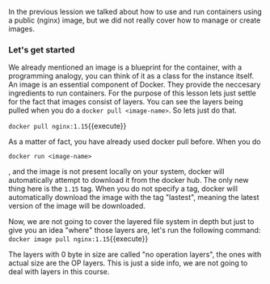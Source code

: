 In the previous lession we talked about how to use and run containers using a public (nginx) image, but we did not really cover how to manage or create images.

<h3>Let's get started</h3>

We already mentioned an image is a blueprint for the container, with a programming analogy, you can think of it as a class for the instance itself.
An image is an essential component of Docker. They provide the neccesary ingredients to run containers.
For the purpose of this lesson lets just settle for the fact that images consist of layers. You can see the layers being pulled when you do a `docker pull <image-name>`. So lets just do that.

`docker pull nginx:1.15`{{execute}}


As a matter of fact, you have already used docker pull before. When you do <pre>`docker run <image-name>`</pre>, and the image is not present locally on your system, docker will automatically attempt to download it from the docker hub. The only new thing here is the `1.15` tag. When you do not specify a tag, docker will automatically download the image with the tag "lastest", meaning the latest version of the image will be downloaded.

Now, we are not going to cover the layered file system in depth but just to give you an idea "where" those layers are, let's run the following command: `docker image pull nginx:1.15`{{execute}}

The layers with 0 byte in size are called "no operation layers", the ones with actual size are the OP layers. This is just a side info,
we are not going to deal with layers in this course.